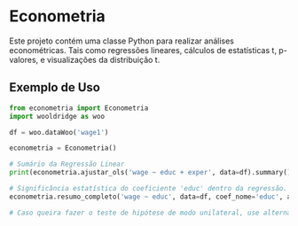 # Econometria
Este projeto contém uma classe Python para realizar análises econométricas. Tais como regressões lineares, cálculos de estatísticas t, p-valores, e visualizações da distribuição t.

## Exemplo de Uso
```python
from econometria import Econometria
import wooldridge as woo

df = woo.dataWoo('wage1')

econometria = Econometria()

# Sumário da Regressão Linear
print(econometria.ajustar_ols('wage ~ educ + exper', data=df).summary()) 

# Significância estatística do coeficiente 'educ' dentro da regressão.
econometria.resumo_completo('wage ~ educ', data=df, coef_nome='educ', alpha=0.05, alternative='two-sided')

# Caso queira fazer o teste de hipótese de modo unilateral, use alternative='greater' ou alternative='less'.

